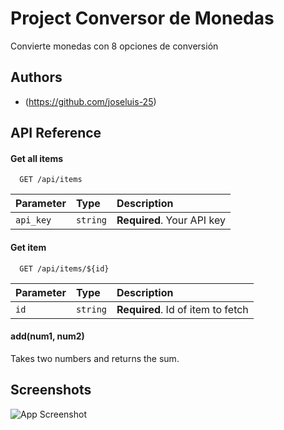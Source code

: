 
# Project Conversor de Monedas
Convierte monedas con 8 opciones de conversión


## Authors

- (https://github.com/joseluis-25)


## API Reference

#### Get all items

```https://www.exchangerate-api.com/docs/overview
  GET /api/items
```

| Parameter | Type     | Description                |
| :-------- | :------- | :------------------------- |
| `api_key` | `string` | **Required**. Your API key |

#### Get item

```http
  GET /api/items/${id}
```

| Parameter | Type     | Description                       |
| :-------- | :------- | :-------------------------------- |
| `id`      | `string` | **Required**. Id of item to fetch |

#### add(num1, num2)

Takes two numbers and returns the sum.


## Screenshots

![App Screenshot](https://drive.google.com/file/d/1XQ6D_lg1RT9LswO6rmm04nuahMX9yreW/view?usp=drive_linkhttps://drive.google.com/file/d/1XQ6D_lg1RT9LswO6rmm04nuahMX9yreW/view?usp=drive_link)

